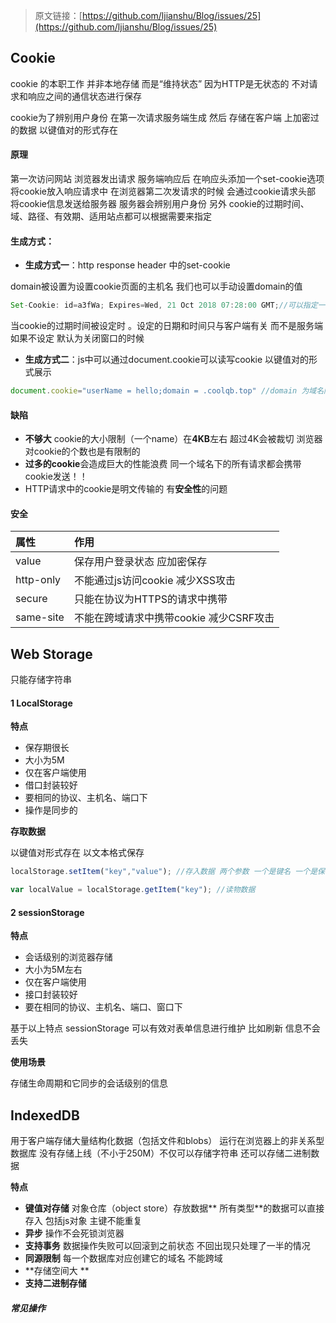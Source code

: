 > 原文链接：[https://github.com/ljianshu/Blog/issues/25](https://github.com/ljianshu/Blog/issues/25)

## Cookie

cookie 的本职工作 并非本地存储 而是“维持状态” 因为HTTP是无状态的 不对请求和响应之间的通信状态进行保存

cookie为了辨别用户身份 在第一次请求服务端生成 然后 存储在客户端 上加密过的数据 以键值对的形式存在

#### 原理

第一次访问网站 浏览器发出请求 服务端响应后 在响应头添加一个set-cookie选项 将cookie放入响应请求中 在浏览器第二次发请求的时候 会通过cookie请求头部 将cookie信息发送给服务器 服务器会辨别用户身份 另外 cookie的过期时间、域、路径、有效期、适用站点都可以根据需要来指定

#### 生成方式：

* **生成方式一**：http response header 中的set-cookie

domain被设置为设置cookie页面的主机名 我们也可以手动设置domain的值

```js
Set-Cookie: id=a3fWa; Expires=Wed, 21 Oct 2018 07:28:00 GMT;//可以指定一个特定的过期时间（Expires）或有效期（Max-Age）
```

当cookie的过期时间被设定时 。设定的日期和时间只与客户端有关 而不是服务端 如果不设定 默认为关闭窗口的时候

* **生成方式二**：js中可以通过document.cookie可以读写cookie 以键值对的形式展示

```js
document.cookie="userName = hello;domain = .coolqb.top" //domain 为域名限制
```

#### 缺陷

* **不够大** cookie的大小限制（一个name）在**4KB**左右 超过4K会被裁切 浏览器对cookie的个数也是有限制的
* **过多的cookie**会造成巨大的性能浪费 同一个域名下的所有请求都会携带cookie发送！！
* HTTP请求中的cookie是明文传输的 有**安全性**的问题

#### 安全

| 属性 | 作用 |
| :--- | :--- |
| value | 保存用户登录状态 应加密保存 |
| http-only | 不能通过js访问cookie 减少XSS攻击 |
| secure | 只能在协议为HTTPS的请求中携带 |
| same-site | 不能在跨域请求中携带cookie 减少CSRF攻击 |

## Web Storage

只能存储字符串

#### 1 LocalStorage

**特点**

* 保存期很长 
* 大小为5M
* 仅在客户端使用 
* 借口封装较好
* 要相同的协议、主机名、端口下
* 操作是同步的

**存取数据**

以键值对形式存在 以文本格式保存

```js
localStorage.setItem("key","value"); //存入数据 两个参数 一个是键名 一个是保存的数据
```

```js
var localValue = localStorage.getItem("key"); //读物数据
```

#### 2 sessionStorage

**特点**

* 会话级别的浏览器存储
* 大小为5M左右
* 仅在客户端使用
* 接口封装较好
* 要在相同的协议、主机名、端口、窗口下

基于以上特点 sessionStorage 可以有效对表单信息进行维护 比如刷新 信息不会丢失

**使用场景**

存储生命周期和它同步的会话级别的信息 

## IndexedDB

用于客户端存储大量结构化数据（包括文件和blobs） 运行在浏览器上的非关系型数据库 没有存储上线（不小于250M）不仅可以存储字符串 还可以存储二进制数据

**特点**

* **键值对存储** 对象仓库（object store）存放数据** 所有类型**的数据可以直接存入 包括js对象 主键不能重复
* **异步** 操作不会死锁浏览器 
* **支持事务** 数据操作失败可以回滚到之前状态 不回出现只处理了一半的情况
* **同源限制** 每一个数据库对应创建它的域名 不能跨域
* **存储空间大 **
* **支持二进制存储** 

##### 常见操作





